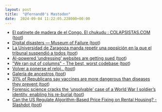 ```yaml
---
layout: post
title:  "@fernand0's Mastodon"
date:  2024-09-04 11:22:05.228000+00:00
---
```

*  [El patinete de madera de el Congo. El chukudu : COLAPSISTAS.COM ](https://colapsistas.com/chukudu-el-patinente-de-madera-de-el-congo) ([toot](https://mastodon.social/@fernand0/113079020763637582))
*  [Digital disasters — Museum of Failure ](https://museumoffailure.com/exhibitions/digital-disaster) ([toot](https://mastodon.social/@fernand0/113078793572436158))
*  [La Universidad de Zaragoza manda repetir una oposición en la que el tribunal suspendió a todos  ](https://www.heraldo.es/noticias/aragon/zaragoza/2024/08/18/universidad-zaragoza-manda-repetir-oposicion-tribunal-suspendio-todos-candidatos-1756433.html) ([toot](https://mastodon.social/@fernand0/113078546380875996))
*  [AI-powered ‘undressing’ websites are getting sued ](https://www.theverge.com/2024/8/16/24221651/ai-deepfake-nude-undressing-websites-lawsuit-sanfrancisc) ([toot](https://mastodon.social/@fernand0/113078263150106199))
*  ["We ran out of columns" - The best, worst codebase ](https://jimmyhmiller.github.io/ugliest-beautiful-codebas) ([toot](https://mastodon.social/@fernand0/113078162831979616))
*  [Volver a ponerse el reloj.. ](https://mastodon.social/@fernand0/113077830383470660) ([toot](https://mastodon.social/@fernand0/113077830383470660))
*  [Galería de ancestros ](https://www.flickr.com/photos/fernand0/53946432479) ([toot](https://mastodon.social/@fernand0/113077443305026859))
*  [31% of Republicans say vaccines are more dangerous than diseases they prevent ](https://arstechnica.com/science/2024/08/31-of-republicans-say-vaccines-are-more-dangerous-than-diseases-they-prevent) ([toot](https://mastodon.social/@fernand0/113077299635191670))
*  [Forensic science cracks the ‘unsolvable’ case of a World War I soldier’s identity, enabling his re-burial ](https://theconversation.com/forensic-science-cracks-the-unsolvable-case-of-a-world-war-i-soldiers-identity-enabling-his-re-burial-23611) ([toot](https://mastodon.social/@fernand0/113076761487176652))
*  [Can the US Regulate Algorithm-Based Price Fixing on Rental Housing? - Slashdot ](https://news.slashdot.org/story/24/08/17/1724214/can-the-us-regulate-algorithm-based-price-fixing-on-rental-housin) ([toot](https://mastodon.social/@fernand0/113074815176012450))
